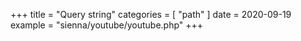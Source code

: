 +++
title = "Query string"
categories = [ "path" ]
date = 2020-09-19
example = "sienna/youtube/youtube.php"
+++
